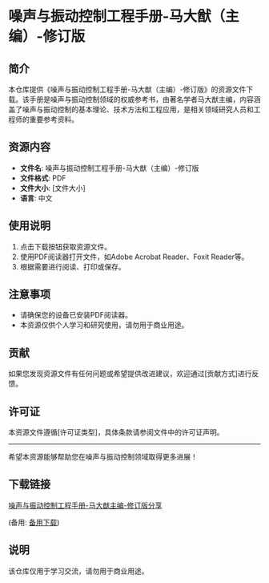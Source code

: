 # 噪声与振动控制工程手册-马大猷（主编）-修订版

## 简介

本仓库提供《噪声与振动控制工程手册-马大猷（主编）-修订版》的资源文件下载。该手册是噪声与振动控制领域的权威参考书，由著名学者马大猷主编，内容涵盖了噪声与振动控制的基本理论、技术方法和工程应用，是相关领域研究人员和工程师的重要参考资料。

## 资源内容

- **文件名**: 噪声与振动控制工程手册-马大猷（主编）-修订版
- **文件格式**: PDF
- **文件大小**: [文件大小]
- **语言**: 中文

## 使用说明

1. 点击下载按钮获取资源文件。
2. 使用PDF阅读器打开文件，如Adobe Acrobat Reader、Foxit Reader等。
3. 根据需要进行阅读、打印或保存。

## 注意事项

- 请确保您的设备已安装PDF阅读器。
- 本资源仅供个人学习和研究使用，请勿用于商业用途。

## 贡献

如果您发现资源文件有任何问题或希望提供改进建议，欢迎通过[贡献方式]进行反馈。

## 许可证

本资源文件遵循[许可证类型]，具体条款请参阅文件中的许可证声明。

---

希望本资源能够帮助您在噪声与振动控制领域取得更多进展！

## 下载链接
[噪声与振动控制工程手册-马大猷主编-修订版分享](https://pan.quark.cn/s/ce72fd4e95ee) 

(备用: [备用下载](https://pan.baidu.com/s/1SUJTbMy-OXoiiVAXukaYrw?pwd=1234))

## 说明

该仓库仅用于学习交流，请勿用于商业用途。
